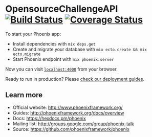 # OpensourceChallengeAPI [![Build Status](https://api.travis-ci.org/opensource-challenge/opensource-challenge-api.svg?branch=master)](https://travis-ci.org/opensource-challenge/opensource-challenge-api) [![Coverage Status](https://coveralls.io/repos/github/opensource-challenge/opensource-challenge-api/badge.svg?branch=master)](https://coveralls.io/github/opensource-challenge/opensource-challenge-api?branch=master)

To start your Phoenix app:

  * Install dependencies with `mix deps.get`
  * Create and migrate your database with `mix ecto.create && mix ecto.migrate`
  * Start Phoenix endpoint with `mix phoenix.server`

Now you can visit [`localhost:4000`](http://localhost:4000) from your browser.

Ready to run in production? Please [check our deployment guides](http://www.phoenixframework.org/docs/deployment).

## Learn more

  * Official website: http://www.phoenixframework.org/
  * Guides: http://phoenixframework.org/docs/overview
  * Docs: https://hexdocs.pm/phoenix
  * Mailing list: http://groups.google.com/group/phoenix-talk
  * Source: https://github.com/phoenixframework/phoenix
